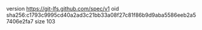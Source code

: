version https://git-lfs.github.com/spec/v1
oid sha256:c1793c9995cd40a2ad3c21bb33a08f27c81f86b9d9aba5586eeb2a57406e2fa7
size 103
